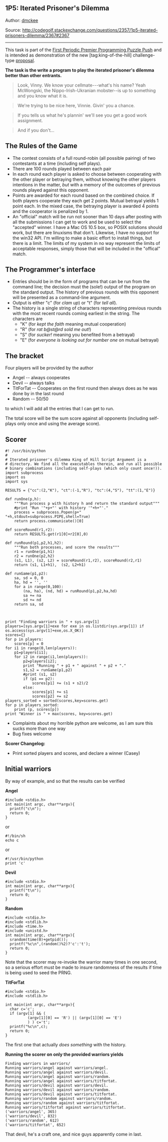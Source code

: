 1P5: Iterated Prisoner's Dilemma
----
Author: [dmckee](http://codegolf.stackexchange.com/users/78/dmckee)

Source: http://codegolf.stackexchange.com/questions/2357/1p5-iterated-prisoners-dilemma/2367#2367

***

This task is part of the [First Periodic Premier Programming Puzzle Push][1] and is
intended as demonstration of the new [tag:king-of-the-hill] challenge-type [proposal][2].

**The task is the write a program to play the iterated prisoner's dilemma better than other entrants.**

> Look, Vinny. We know your cellmate---what's his name? Yeah McWongski, the Nippo-Irish-Ukranian mobster--is up to something and you know what it is. 

>We're trying to be nice here, Vinnie. Givin' you a chance. 

>If you tells us what he's plannin' we'll see you get a good work assignment. 

> And if you don't...

The Rules of the Game
---
* The contest consists of a full round-robin (all possible pairing) of two contestants at a time (including self plays).
* There are 100 rounds played between each pair
* In each round each player is asked to choose between cooperating with the other player or betraying them, without knowing the other players intentions in the matter, *but* with a memory of the outcomes of previous rounds played against this opponent.
* Points are awarded for each round based on the combined choice. If both players cooperate they each get 2 points. Mutual betrayal yields 1 point each. In the mixed case, the betraying player is awarded 4 points and the cooperator is penalized by 1.
* An "official" match will be run not sooner than 10 days after posting with all the submissions I can get to work and be used to select the "accepted" winner. I have a Mac OS 10.5 box, so POSIX solutions should work, but there are linuxisms that don't. Likewise, I have no support for the win32 API. I'm willing to make a basic effort to install things, but there is a limit. The limits of my system in no way represent the limits of acceptable responses, simply those that will be included in the "offical" match.

The Programmer's interface
---
* Entries should be in the form of programs that can be run from the command line; the decision must the (sole!) output of the program on the standard output. The history of previous rounds with this opponent will be presented as a command-line argument.
* Output is either "c" (for *clam up*) or "t" (for *tell all*).
* The history is a single string of characters representing previous rounds with the most recent rounds coming earliest in the string. The characters are 
  + "K" (for *kept the faith* meaning mutual cooperation)
  + "R" (for *rat b@st@rd sold me out!*)
  + "S" (for *sucker!* meaning you benefited from a betrayal)
  + "E" (for *everyone is looking out for number one* on mutual betrayal)

The bracket
---
Four players will be provided by the author

* Angel -- always cooperates
* Devil -- always talks
* TitForTat -- Cooperates on the first round then always does as he was done by in the last round 
* Random -- 50/50

to which I will add all the entries that I can get to run.

The total score will be the sum score against all opponents (including self-plays only once and using the average score).

Scorer
---

    #! /usr/bin/python
    #
    # Iterated prisoner's dilemma King of Hill Script Argument is a
    # directory. We find all the executables therein, and run all possible
    # binary combinations (including self-plays (which only count once!)).
    import subprocess 
    import os
    import sys
    
    RESULTS = {"cc":(2,"K"), "ct":(-1,"R"), "tc":(4,"S"), "tt":(1,"E")}
    
    def runOne(p,h):
        """Run process p with history h and return the standard output"""
        #print "Run '"+p+"' with history '"+h+"'."
        process = subprocess.Popen(p+" "+h,stdout=subprocess.PIPE,shell=True)
        return process.communicate()[0]
    
    def scoreRound(r1,r2):
        return RESULTS.get(r1[0]+r2[0],0)
    
    def runRound(p1,p2,h1,h2):
        """Run both processes, and score the results"""
        r1 = runOne(p1,h1)
        r2 = runOne(p2,h2)
        (s1, L1), (s2, L2) = scoreRound(r1,r2), scoreRound(r2,r1) 
        return (s1, L1+h1),  (s2, L2+h1)
    
    def runGame(p1,p2):
        sa, sd = 0, 0
        ha, hd = '', ''
        for a in range(0,100):
            (na, ha), (nd, hd) = runRound(p1,p2,ha,hd)
            sa += na
            sd += nd
        return sa, sd
    
    
    
    print "Finding warriors in " + sys.argv[1]
    players=[sys.argv[1]+exe for exe in os.listdir(sys.argv[1]) if os.access(sys.argv[1]+exe,os.X_OK)]
    scores={}
    for p in players:
        scores[p] = 0
    for i1 in range(0,len(players)):
        p1=players[i1];
        for i2 in range(i1,len(players)):
            p2=players[i2];
            print "Running " + p1 + " against " + p2 + "."
            s1,s2 = runGame(p1,p2)
            #print (s1, s2)
            if (p1 == p2):
                scores[p1] += (s1 + s2)/2
            else:
                scores[p1] += s1
                scores[p2] += s2
    players_sorted = sorted(scores,key=scores.get)
    for p in players_sorted:
        print (p, scores[p])
    print "Winner is " + max(scores, key=scores.get)

 * Complaints about my horrible python are welcome, as I am sure this sucks more than one way
 * Bug fixes welcome

**Scorer Changelog:** 

 * Print sorted players and scores, and declare a winner (Casey)

Initial warriors
---
By way of example, and so that the results can be verified

**Angel**

    #include <stdio.h>
    int main(int argc, char**argv){
      printf("c\n");
      return 0;
    }

or 

    #!/bin/sh
    echo c

or

    #!/usr/bin/python
    print 'c'

**Devil**

    #include <stdio.h>
    int main(int argc, char**argv){
      printf("t\n");
      return 0;
    }

**Random**

    #include <stdio.h>
    #include <stdlib.h>
    #include <time.h>
    #include <unistd.h>
    int main(int argc, char**argv){
      srandom(time(0)+getpid());
      printf("%c\n",(random()%2)?'c':'t');
      return 0;
    }

Note that the scorer may re-invoke the warrior many times in one second, so a serious effort must be made to insure randomness of the results if time is being used to seed the PRNG.

**TitForTat**

    #include <stdio.h>
    #include <stdlib.h>
    
    int main(int argc, char**argv){
      char c='c';
      if (argv[1] && (
    		  (argv[1][0] == 'R') || (argv[1][0] == 'E')
    		  ) ) c='t';
      printf("%c\n",c);
      return 0;
    }

The first one that actually *does something* with the history.


**Running the scorer on only the provided warriors yields**

    Finding warriors in warriors/
    Running warriors/angel against warriors/angel.
    Running warriors/angel against warriors/devil.
    Running warriors/angel against warriors/random.
    Running warriors/angel against warriors/titfortat.
    Running warriors/devil against warriors/devil.
    Running warriors/devil against warriors/random.
    Running warriors/devil against warriors/titfortat.
    Running warriors/random against warriors/random.
    Running warriors/random against warriors/titfortat.
    Running warriors/titfortat against warriors/titfortat.
    ('warriors/angel', 365)
    ('warriors/devil', 832)
    ('warriors/random', 612)
    ('warriors/titfortat', 652)


That devil, he's a craft one, and nice guys apparently come in last.

  [1]: http://meta.codegolf.stackexchange.com/q/298/78
  [2]: http://meta.codegolf.stackexchange.com/q/302/78

